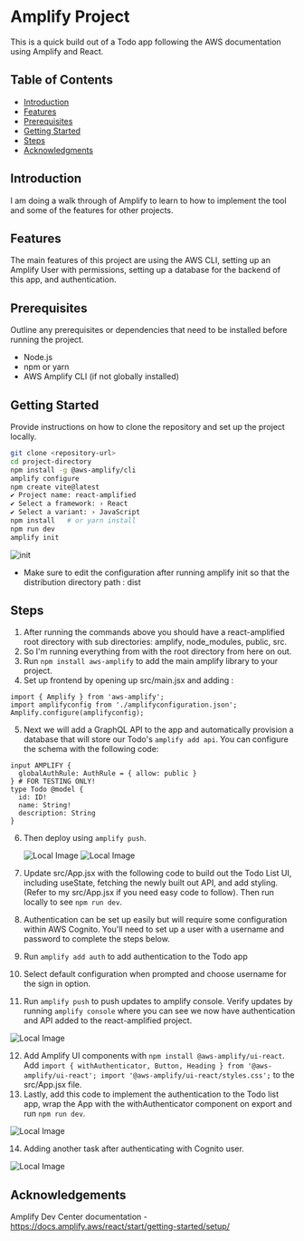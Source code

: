 # Amplify Project

This is a quick build out of a Todo app following the AWS documentation using Amplify and React.

## Table of Contents

- [Introduction](#introduction)
- [Features](#features)
- [Prerequisites](#prerequisites)
- [Getting Started](#getting-started)
- [Steps](#steps)
- [Acknowledgments](#acknowledgments)

## Introduction

I am doing a walk through of Amplify to learn to how to implement the tool and some of the features for other projects.

## Features

The main features of this project are using the AWS CLI, setting up an Amplify User with permissions, setting up a database for the backend of this app, and authentication.

## Prerequisites

Outline any prerequisites or dependencies that need to be installed before running the project.

- Node.js
- npm or yarn
- AWS Amplify CLI (if not globally installed)

## Getting Started

Provide instructions on how to clone the repository and set up the project locally.

```bash
git clone <repository-url>
cd project-directory
npm install -g @aws-amplify/cli
amplify configure
npm create vite@latest
✔ Project name: react-amplified
✔ Select a framework: › React
✔ Select a variant: › JavaScript
npm install   # or yarn install
npm run dev
amplify init
```

![init](./src/assets/init.png)

- Make sure to edit the configuration after running amplify init so that the distribution directory path : dist

## Steps

1. After running the commands above you should have a react-amplified root directory with sub directories: amplify, node_modules, public, src.
2. So I'm running everything from with the root directory from here on out.
3. Run `npm install aws-amplify` to add the main amplify library to your project.
4. Set up frontend by opening up src/main.jsx and adding :

```
import { Amplify } from 'aws-amplify';
import amplifyconfig from './amplifyconfiguration.json';
Amplify.configure(amplifyconfig);
```

5. Next we will add a GraphQL API to the app and automatically provision a database that will store our Todo's `amplify add api`. You can configure the schema with the following code:

```
input AMPLIFY {
  globalAuthRule: AuthRule = { allow: public }
} # FOR TESTING ONLY!
type Todo @model {
  id: ID!
  name: String!
  description: String
}
```

6. Then deploy using `amplify push`.

   ![Local Image](./src/assets/initi_todo.png)
   ![Local Image](./src/assets/second_task.png)

7. Update src/App.jsx with the following code to build out the Todo List UI, including useState, fetching the newly built out API, and add styling. (Refer to my src/App.jsx if you need easy code to follow). Then run locally to see `npm run dev`.
8. Authentication can be set up easily but will require some configuration within AWS Cognito. You'll need to set up a user with a username and password to complete the steps below.
9. Run `amplify add auth` to add authentication to the Todo app
10. Select default configuration when prompted and choose username for the sign in option.
11. Run `amplify push` to push updates to amplify console. Verify updates by running `amplify console` where you can see we now have authentication and API added to the react-amplified project.

![Local Image](./src/assets/amplify_console.png)

12. Add Amplify UI components with `npm install @aws-amplify/ui-react`. Add `import { withAuthenticator, Button, Heading } from '@aws-amplify/ui-react';
import '@aws-amplify/ui-react/styles.css';` to the src/App.jsx file.
13. Lastly, add this code to implement the authentication to the Todo list app, wrap the App with the withAuthenticator component on export and run `npm run dev`.

![Local Image](./src/assets/adding_auth.png)

14. Adding another task after authenticating with Cognito user.

![Local Image](./src/assets/test_after_auth.png)

## Acknowledgements

Amplify Dev Center documentation - https://docs.amplify.aws/react/start/getting-started/setup/

